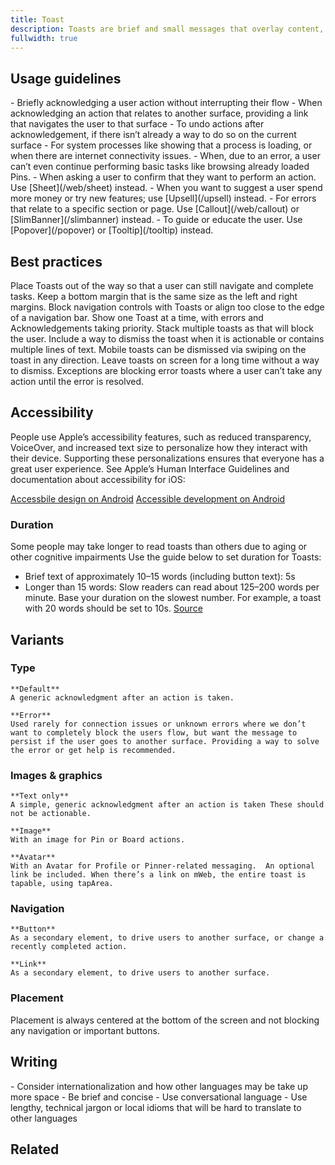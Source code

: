 ```yaml
---
title: Toast
description: Toasts are brief and small messages that overlay content, but do not block the user’s flow, as they are out of the way and ephemeral. Toasts do not require user action and primarily acknowledge that a user has performed an action or completed a task.
fullwidth: true
---
```


<ImgContainer src="https://i.pinimg.com/originals/e5/8e/8c/e58e8c184b155e9d9bc1d40657f1bc27.jpg" noPadding alt="an example of toast"/>

## Usage guidelines

<TwoCol>
  <Group>
    <Do title="When to use" />    
    - Briefly acknowledging a user action without interrupting their flow
    - When acknowledging an action that relates to another surface, providing a link that navigates the user to that surface
    - To undo actions after acknowledgement, if there isn’t already a way to do so on the current surface
    - For system processes like showing that a process is loading, or when there are internet connectivity issues.
  </Group>
  <Group>
  <Dont title="When not to use" />
  - When, due to an error, a user can’t even continue performing basic tasks like browsing already loaded Pins.
  - When asking a user to confirm that they want to perform an action. Use [Sheet](/web/sheet) instead.
  - When you want to suggest a user spend more money or try new features; use [Upsell](/upsell) instead.
  - For errors that relate to a specific section or page. Use [Callout](/web/callout) or [SlimBanner](/slimbanner) instead.
  - To guide or educate the user. Use [Popover](/popover) or [Tooltip](/tooltip) instead.
  </Group>
</TwoCol>

## Best practices
<TwoCol>
  <Group>
    <ImgContainer src="https://i.pinimg.com/originals/69/d5/3f/69d53f0b5e459aeca189acba1949111a.jpg" alt="example with toast with unblocking placement"/>
    <Do title="Do" />
    Place Toasts out of the way so that a user can still navigate and complete tasks. Keep a bottom margin that is the same size as the left and right margins.
  </Group>
  <Group>
    <ImgContainer src="https://i.pinimg.com/originals/8b/ae/9a/8bae9aff403a1a62baf18ea684eb8578.jpg" alt="example of with blocking placement"/>
    <Dont title="Don't" />
    Block navigation controls with Toasts or align too close to the edge of a navigation bar.
  </Group>
  <Group>
    <ImgContainer src="https://i.pinimg.com/originals/b4/eb/3d/b4eb3d14e0997ca8cfc6495f951880e0.jpg" alt="example of showing one toast"/>
    <Do title="Do" />
    Show one Toast at a time, with errors and Acknowledgements taking priority.
  </Group>
  <Group>
    <ImgContainer src="https://i.pinimg.com/originals/65/eb/4e/65eb4e3f85d7774955cfcd8f4d875d46.jpg" alt="example of showing multiple toasts"/>
    <Dont title="Don't" />
    Stack multiple toasts as that will block the user.
  </Group>
  <Group>
    <ImgContainer src="https://i.pinimg.com/originals/5d/78/fc/5d78fc69a86c9c70311719f6842feaf4.jpg" alt="example of a dismissible toast"/>
    <Do title="Do" />
    Include a way to dismiss the toast when it is actionable or contains multiple lines of text. Mobile toasts can be dismissed via swiping on the toast in any direction.
  </Group>
  <Group>
    <ImgContainer src="https://i.pinimg.com/originals/32/66/29/326629104e4376649ed9c910516423c2.jpg" alt="example of leaving a toast on screen"/>
    <Dont title="Don't" />
    Leave toasts on screen for a long time without a way to dismiss. Exceptions are blocking error toasts where a user can’t take any action until the error is resolved.
  </Group>
</TwoCol>

## Accessibility

People use Apple’s accessibility features, such as reduced transparency, VoiceOver, and increased text size to personalize how they interact with their device. Supporting these personalizations ensures that everyone has a great user experience. See Apple’s Human Interface Guidelines and documentation about accessibility for iOS:

[Accessbile design on Android](https://material.io/design/usability/accessibility.html#understanding-accessibility)
[Accessible development on Android](https://developer.android.com/guide/topics/ui/accessibility)

### Duration
Some people may take longer to read toasts than others due to aging or other cognitive impairments Use the guide below to set duration for Toasts:

- Brief text of approximately 10–15 words (including button text): 5s
- Longer than 15 words: Slow readers can read about 125–200 words per minute. Base your duration on the slowest number. For example, a toast with 20 words should be set to 10s. [Source](https://capitalizemytitle.com/reading-time/3000-words/)

## Variants

### Type

<TwoCol>
  <Group>
    <ImgContainer src="https://i.pinimg.com/originals/d9/eb/56/d9eb56243a337584cebbb57e293b3d7f.jpg" noPadding alt="default toast"/>
    
    **Default**
    A generic acknowledgment after an action is taken.
  </Group>
  <Group>
    <ImgContainer src="https://i.pinimg.com/originals/7f/c3/0d/7fc30d26a72b1c23f71f685f5bfbfc51.jpg" noPadding alt="error toast"/>
   
    **Error**
    Used rarely for connection issues or unknown errors where we don’t want to completely block the users flow, but want the message to persist if the user goes to another surface. Providing a way to solve the error or get help is recommended.
  </Group>
  
</TwoCol>

### Images & graphics

<TwoCol>
  <Group>
    <ImgContainer src="https://i.pinimg.com/originals/d9/eb/56/d9eb56243a337584cebbb57e293b3d7f.jpg" noPadding alt="text only toast"/>
    
    **Text only**
    A simple, generic acknowledgment after an action is taken These should not be actionable.
  </Group>
  <Group>
    <ImgContainer src="https://i.pinimg.com/originals/17/59/a5/1759a50f10fc4a9540a689e7fd2a8f08.jpg" noPadding alt="toast with image"/>
    
    **Image**
    With an image for Pin or Board actions.
  </Group>
</TwoCol>
<TwoCol>
  <Group>
    <ImgContainer src="https://i.pinimg.com/originals/f1/f8/25/f1f82544879acb868b88b5c6d1c5ee0d.jpg" noPadding alt="toast with avatar"/>
    
    **Avatar**
    With an Avatar for Profile or Pinner-related messaging.  An optional link be included. When there’s a link on mWeb, the entire toast is tapable, using tapArea.
  </Group>
  <Group>

  </Group>
</TwoCol>

### Navigation

<TwoCol>
  <Group>
    <ImgContainer src="https://i.pinimg.com/originals/58/ab/9e/58ab9efbed6f56e9a0bfe85bd80edf5b.jpg" noPadding alt="toast with button"/>
    
    **Button**
    As a secondary element, to drive users to another surface, or change a recently completed action.
  </Group>
  <Group>
    <ImgContainer src="https://i.pinimg.com/originals/17/59/a5/1759a50f10fc4a9540a689e7fd2a8f08.jpg" noPadding alt="toast with link"/>
    
    **Link**
    As a secondary element, to drive users to another surface.
  </Group>
</TwoCol>

### Placement

Placement is always centered at the bottom of the screen and not blocking any navigation or important buttons.

## Writing

<TwoCol>
  <Group>
    <Do title="When to use" />      
  - Consider internationalization and how other languages may be take up more space
  - Be brief and concise
  - Use conversational language
  </Group>
  <Group>
  <Dont title="When not to use" />
  - Use lengthy, technical jargon or local idioms that will be hard to translate to other languages
  </Group>
</TwoCol>

## Related

<ThreeCol>
  <IllustrationCard
  title="Tooltip"
  description="Tooltip describes the function of an interactive element, typically IconButton, on hover."
  color="teal-spabattical-450"
  image="tooltip"
  />
  <IllustrationCard
  title="Popover"
  description="Popovers are used to educate users about a particular element on the screen, like a button or new UI control."
  color="teal-spabattical-450"
  image="popover"
  />
  <IllustrationCard
  title="Sheet"
  description="Sheets are bottom-anchored overlays that that allow the user to easily return to the previous screen. They are meant for temporary focused tasks."
  color="teal-spabattical-450"
  image="sheet"
  />
</ThreeCol>
